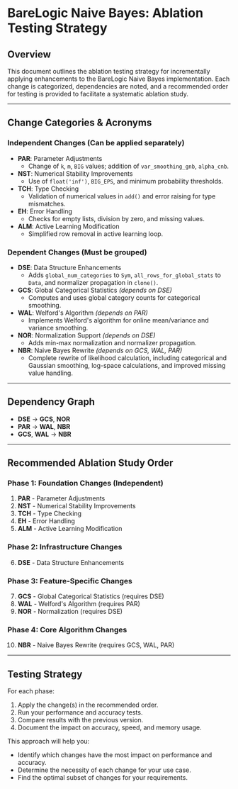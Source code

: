 # BareLogic Naive Bayes: Ablation Testing Strategy

## Overview
This document outlines the ablation testing strategy for incrementally applying enhancements to the BareLogic Naive Bayes implementation. Each change is categorized, dependencies are noted, and a recommended order for testing is provided to facilitate a systematic ablation study.

---

## Change Categories & Acronyms

### Independent Changes (Can be applied separately)

- **PAR**: Parameter Adjustments
  - Change of `k`, `m`, `BIG` values; addition of `var_smoothing_gnb`, `alpha_cnb`.
- **NST**: Numerical Stability Improvements
  - Use of `float('inf')`, `BIG_EPS`, and minimum probability thresholds.
- **TCH**: Type Checking
  - Validation of numerical values in `add()` and error raising for type mismatches.
- **EH**: Error Handling
  - Checks for empty lists, division by zero, and missing values.
- **ALM**: Active Learning Modification
  - Simplified row removal in active learning loop.

### Dependent Changes (Must be grouped)

- **DSE**: Data Structure Enhancements
  - Adds `global_num_categories` to `Sym`, `all_rows_for_global_stats` to `Data`, and normalizer propagation in `clone()`.
- **GCS**: Global Categorical Statistics _(depends on DSE)_
  - Computes and uses global category counts for categorical smoothing.
- **WAL**: Welford's Algorithm _(depends on PAR)_
  - Implements Welford's algorithm for online mean/variance and variance smoothing.
- **NOR**: Normalization Support _(depends on DSE)_
  - Adds min-max normalization and normalizer propagation.
- **NBR**: Naive Bayes Rewrite _(depends on GCS, WAL, PAR)_
  - Complete rewrite of likelihood calculation, including categorical and Gaussian smoothing, log-space calculations, and improved missing value handling.

---

## Dependency Graph

- **DSE** → **GCS**, **NOR**
- **PAR** → **WAL**, **NBR**
- **GCS**, **WAL** → **NBR**

---

## Recommended Ablation Study Order

### Phase 1: Foundation Changes (Independent)
1. **PAR** - Parameter Adjustments
2. **NST** - Numerical Stability Improvements
3. **TCH** - Type Checking
4. **EH** - Error Handling
5. **ALM** - Active Learning Modification

### Phase 2: Infrastructure Changes
6. **DSE** - Data Structure Enhancements

### Phase 3: Feature-Specific Changes
7. **GCS** - Global Categorical Statistics (requires DSE)
8. **WAL** - Welford's Algorithm (requires PAR)
9. **NOR** - Normalization (requires DSE)

### Phase 4: Core Algorithm Changes
10. **NBR** - Naive Bayes Rewrite (requires GCS, WAL, PAR)

---

## Testing Strategy

For each phase:
1. Apply the change(s) in the recommended order.
2. Run your performance and accuracy tests.
3. Compare results with the previous version.
4. Document the impact on accuracy, speed, and memory usage.

This approach will help you:
- Identify which changes have the most impact on performance and accuracy.
- Determine the necessity of each change for your use case.
- Find the optimal subset of changes for your requirements. 